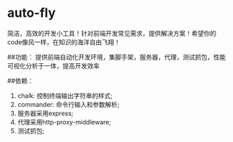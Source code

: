 # auto-fly
简洁，高效的开发小工具！针对前端开发常见需求，提供解决方案！希望你的code像风一样，在知识的海洋自由飞翔！

##功能：
提供前端自动化开发环境，集脚手架，服务器，代理，测试抓包，性能可视化分析于一体，提高开发效率

##依赖：
1. chalk: 控制终端输出字符串的样式;
2. commander: 命令行输入和参数解析;
3. 服务器采用express;
4. 代理采用http-proxy-middleware;
5. 测试抓包;
